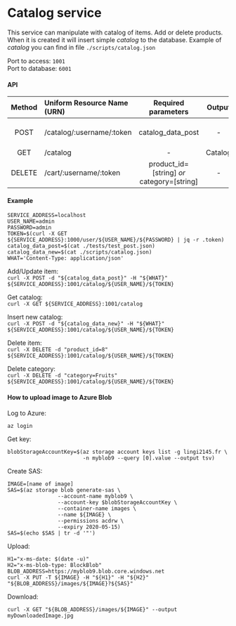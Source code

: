 # Catalog service

This service can manipulate with catalog of items. Add or delete products.  
When it is created it will insert simple *catalog* to the database.
Example of *catalog* you can find in file `./scripts/catalog.json`

Port to access: `1001`  
Port to database: `6001`

#### API
| Method | Uniform Resource Name (URN) | Required  parameters | Output | Description |
|:------:|:-----------------------------|:-------------------------------------:|:--------------------:|:--------------------------------------------------|
| POST | /catalog/:username/:token | catalog_data_post | - | Add/Update item in the catalog |
| GET | /catalog | - | Catalog | Get catalog |
| DELETE | /cart/:username/:token | product_id=[string] *or* category=[string] | - | Delete item/category in the catalog |

#### Example
```
SERVICE_ADDRESS=localhost
USER_NAME=admin
PASSWORD=admin
TOKEN=$(curl -X GET ${SERVICE_ADDRESS}:1000/user/${USER_NAME}/${PASSWORD} | jq -r .token)
catalog_data_post=$(cat ./tests/test_post.json)
catalog_data_new=$(cat ./scripts/catalog.json)
WHAT='Content-Type: application/json'
```

Add/Update item:  
`curl -X POST -d "${catalog_data_post}" -H "${WHAT}" ${SERVICE_ADDRESS}:1001/catalog/${USER_NAME}/${TOKEN}`

Get catalog:  
`curl -X GET ${SERVICE_ADDRESS}:1001/catalog`

Insert new catalog:  
`curl -X POST -d "${catalog_data_new}" -H "${WHAT}" ${SERVICE_ADDRESS}:1001/catalog/${USER_NAME}/${TOKEN}`

Delete item:  
`curl -X DELETE -d "product_id=8" ${SERVICE_ADDRESS}:1001/catalog/${USER_NAME}/${TOKEN}`

Delete category:  
`curl -X DELETE -d "category=Fruits" ${SERVICE_ADDRESS}:1001/catalog/${USER_NAME}/${TOKEN}`

#### How to upload image to Azure Blob
Log to Azure: 
```
az login
```  
Get key:
```
blobStorageAccountKey=$(az storage account keys list -g lingi2145.fr \
                        -n myblob9 --query [0].value --output tsv)
```
Create SAS: 
```
IMAGE=[name of image]
SAS=$(az storage blob generate-sas \
                --account-name myblob9 \
                --account-key $blobStorageAccountKey \
                --container-name images \
                --name ${IMAGE} \
                --permissions acdrw \
                --expiry 2020-05-15)
SAS=$(echo $SAS | tr -d '"')
``` 
Upload: 
```
H1="x-ms-date: $(date -u)"
H2="x-ms-blob-type: BlockBlob"
BLOB_ADDRESS=https://myblob9.blob.core.windows.net
curl -X PUT -T ${IMAGE} -H "${H1}" -H "${H2}" "${BLOB_ADDRESS}/images/${IMAGE}?${SAS}"
``` 
Download:
```
curl -X GET "${BLOB_ADDRESS}/images/${IMAGE}" --output myDownloadedImage.jpg
``` 